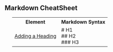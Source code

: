 <article class="mb-5" id="markdown">
<content>
<h2>Markdown CheatSheet </h2>
<ul>
 <table style="width:100%">
    <tr>
    <th>Element</th>
    <th>Markdown Syntax</th> 
  </tr>
  <tr>
    <td><a href="https://www.markdownguide.org/basic-syntax/#headings">Adding a Heading</a></td>
    <td> # H1 <br> ## H2 <br> ### H3 </td> 
  </tr>
 
</table>
  
 </ul>
 </content>
